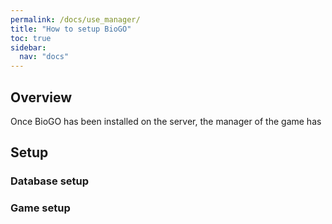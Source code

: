 ```yaml
---
permalink: /docs/use_manager/
title: "How to setup BioGO"
toc: true
sidebar:
  nav: "docs"
---
```


## Overview

Once BioGO has been installed on the server, the manager of the game has 


## Setup


### Database setup

### Game setup